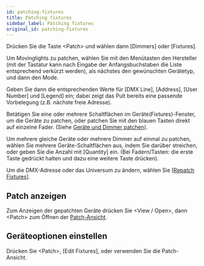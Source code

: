 ```yaml
---
id: patching-fixtures
title: Patching fixtures
sidebar_label: Patching fixtures
original_id: patching-fixtures
---
```


Drücken Sie die Taste \<Patch\> und wählen dann \[Dimmers\] oder
\[Fixtures\].

Um Movinglights zu patchen, wählen Sie mit den Menütasten den Hersteller
(mit der Tastatur kann nach Eingabe der Anfangsbuchstaben die Liste
entsprechend verkürzt werden), als nächstes den gewünschten Gerätetyp,
und dann den Mode.

Geben Sie dann die entsprechenden Werte für \[DMX Line\], \[Address\],
\[User Number\] und \[Legend\] ein; dabei zeigt das Pult bereits eine
passende Vorbelegung (z.B. nächste freie Adresse).

Betätigen Sie eine oder mehrere Schaltflächen im
Geräte(Fixtures)-Fenster, um die Geräte zu patchen, oder patchen Sie mit
den blauen Tasten direkt auf einzelne Fader.  (Siehe [Geräte und Dimmer patchen](../patching/patching-new-fixtures-or-dimmers.md)).

Um mehrere gleiche Geräte oder mehrere Dimmer auf einmal zu patchen,
wählen Sie mehrere Geräte-Schaltflächen aus, indem Sie darüber
streichen, oder geben Sie die Anzahl mit \[Quantity\] ein. (Bei
Fadern/Tasten: die erste Taste gedrückt halten und dazu eine weitere
Taste drücken).

Um die DMX-Adresse oder das Universum zu ändern, wählen Sie \[[Repatch Fixtures](../patching/changing-the-patch.md#ändern-der-dmx-adresse-im-patch-menü)\].

## Patch anzeigen

Zum Anzeigen der gepatchten Geräte drücken Sie
\<View / Open\>, dann \<Patch\> zum Öffnen der [Patch-Ansicht](../patching/changing-the-patch.md#die-patch-ansicht-patch-view).

## Geräteoptionen einstellen

Drücken Sie \<Patch\>, \[Edit Fixtures\], oder verwenden Sie die
Patch-Ansicht.
